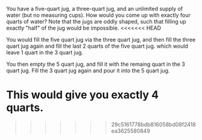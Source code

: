 You have a five-quart jug, a three-quart jug, and an unlimited supply of water (but no measuring cups).
How would you come up with exactly four quarts of water?
Note that the jugs are oddly shaped, such that filling up exactly "half" of the jug would be impossible.
<<<<<<< HEAD


You would fill the five quart jug via the three quart jug, and then fill the three quart jug again and fill the last 2 quarts
of the five quart jug.  which would leave 1 quart in the 3 quart jug.  

You then empty the 5 quart jug, and fill it with the remaing quart in the 3 quart jug.  Fill the 3 quart jug again and pour
it into the 5 quart jug. 

This would give you exactly 4 quarts.  
=======
>>>>>>> 29c5161778bdb816058bd08f2418ea3625580849
